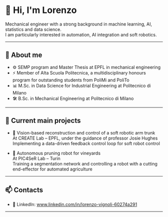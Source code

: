 # 👋 Hi, I'm Lorenzo

Mechanical engineer with a strong background in machine learning, AI, statistics and data science.  
I am particularly interested in automation, AI integration and soft robotics.

---

## 🧠 About me

- ⚙️ SEMP program and Master Thesis at EPFL in mechanical engineering  
- ⚡ Member of Alta Scuola Politecnica, a multidisciplinary honours program for outstanding students from PoliMi and PoliTo  
- 📊 M.Sc. in Data Science for Industrial Engineering at Politecnico di Milano  
- 🛠️ B.Sc. in Mechanical Engineering at Politecnico di Milano  

---

## 🚀 Current main projects

- 🤖 Vision-based reconstruction and control of a soft robotic arm trunk  
  At CREATE Lab – EPFL, under the guidance of professor Josie Hughes  
  Implementing a data-driven feedback control loop for soft robot control

- 🍇 Autonomous pruning robot for vineyards  
  At PIC4SeR Lab – Turin  
  Training a segmentation network and controlling a robot with a cutting end-effector for automated agriculture

---

## 📫 Contacts

- 🔗 LinkedIn: www.linkedin.com/in/lorenzo-vignoli-60274a291

---
